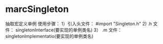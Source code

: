 # marcSingleton
抽取宏定义单例
使用步骤：
1）引入头文件：  #import "Singleton.h"
2) .h 文件： singletonInterface(要实现的单例类名)
3） .m 文件： singletonImplementatio(要实现的单例类名)
